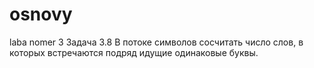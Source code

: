 # osnovy
laba nomer 3 
Задача 3.8 
В потоке символов сосчитать число слов, в которых встречаются подряд идущие одинаковые буквы.
